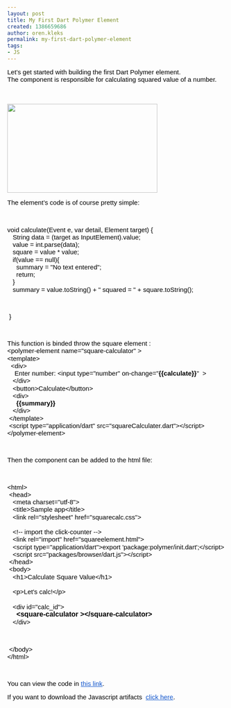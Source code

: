 ```yaml
---
layout: post
title: My First Dart Polymer Element
created: 1386659686
author: oren.kleks
permalink: my-first-dart-polymer-element
tags:
- JS
---
```

<p dir="ltr" style="line-height:1.15;margin-top:0pt;margin-bottom:0pt;"><span id="docs-internal-guid--ae349bf-db56-a79b-255a-cf7d5af32c85"><span style="font-size: 15px; font-family: Arial; color: rgb(0, 0, 0); background-color: transparent; vertical-align: baseline; white-space: pre-wrap;">Let&rsquo;s get started with building the first Dart Polymer element.</span></span></p>

<p dir="ltr" style="line-height:1.15;margin-top:0pt;margin-bottom:0pt;"><span id="docs-internal-guid--ae349bf-db56-a79b-255a-cf7d5af32c85"><span style="font-size: 15px; font-family: Arial; color: rgb(0, 0, 0); background-color: transparent; vertical-align: baseline; white-space: pre-wrap;">The component is responsible for calculating squared value of a number.</span></span></p>

<p><br />
<br />
<span id="docs-internal-guid--ae349bf-db56-a79b-255a-cf7d5af32c85"><img height="205px;" src="https://lh6.googleusercontent.com/0JqGFW2uRDj54snH3b7038UlpMQD-4HEcQPzQUIvkPgFNPBO1fksyPSJvqClDXCujmbo7UwujdfOaaeQ1SSZvSWCyT57edvfMIRkev4cEQjQGP6fAXql-ZEL5A" width="346px;" /></span></p>

<p dir="ltr" style="line-height:1.15;margin-top:0pt;margin-bottom:0pt;"><span id="docs-internal-guid--ae349bf-db56-a79b-255a-cf7d5af32c85"><span style="font-size: 15px; font-family: Arial; color: rgb(0, 0, 0); background-color: transparent; vertical-align: baseline; white-space: pre-wrap;">The element&rsquo;s code is of course pretty simple:</span></span></p>

<div class="Java" lang="Java">
<p>&nbsp;</p>
</div>

<div lang="Java">
<p dir="ltr" style="line-height:1.15;margin-top:0pt;margin-bottom:0pt;"><span id="docs-internal-guid--ae349bf-db56-a79b-255a-cf7d5af32c85"><span style="font-size: 15px; font-family: Arial; color: rgb(0, 0, 0); background-color: transparent; vertical-align: baseline; white-space: pre-wrap;">void calculate(Event e, var detail, Element target) {</span></span></p>

<p dir="ltr" style="line-height:1.15;margin-top:0pt;margin-bottom:0pt;"><span id="docs-internal-guid--ae349bf-db56-a79b-255a-cf7d5af32c85"><span style="font-size: 15px; font-family: Arial; color: rgb(0, 0, 0); background-color: transparent; vertical-align: baseline; white-space: pre-wrap;">&nbsp;&nbsp;&nbsp;String data = (target as InputElement).value;</span></span></p>

<p dir="ltr" style="line-height:1.15;margin-top:0pt;margin-bottom:0pt;"><span id="docs-internal-guid--ae349bf-db56-a79b-255a-cf7d5af32c85"><span style="font-size: 15px; font-family: Arial; color: rgb(0, 0, 0); background-color: transparent; vertical-align: baseline; white-space: pre-wrap;">&nbsp;&nbsp;&nbsp;value = int.parse(data);</span></span></p>

<p dir="ltr" style="line-height:1.15;margin-top:0pt;margin-bottom:0pt;"><span id="docs-internal-guid--ae349bf-db56-a79b-255a-cf7d5af32c85"><span style="font-size: 15px; font-family: Arial; color: rgb(0, 0, 0); background-color: transparent; vertical-align: baseline; white-space: pre-wrap;">&nbsp;&nbsp;&nbsp;square = value * value;</span></span></p>

<p dir="ltr" style="line-height:1.15;margin-top:0pt;margin-bottom:0pt;"><span id="docs-internal-guid--ae349bf-db56-a79b-255a-cf7d5af32c85"><span style="font-size: 15px; font-family: Arial; color: rgb(0, 0, 0); background-color: transparent; vertical-align: baseline; white-space: pre-wrap;">&nbsp;&nbsp;&nbsp;if(value == null){</span></span></p>

<p dir="ltr" style="line-height:1.15;margin-top:0pt;margin-bottom:0pt;"><span id="docs-internal-guid--ae349bf-db56-a79b-255a-cf7d5af32c85"><span style="font-size: 15px; font-family: Arial; color: rgb(0, 0, 0); background-color: transparent; vertical-align: baseline; white-space: pre-wrap;">&nbsp;&nbsp;&nbsp;&nbsp;&nbsp;summary = &quot;No text entered&quot;;</span></span></p>

<p dir="ltr" style="line-height:1.15;margin-top:0pt;margin-bottom:0pt;"><span id="docs-internal-guid--ae349bf-db56-a79b-255a-cf7d5af32c85"><span style="font-size: 15px; font-family: Arial; color: rgb(0, 0, 0); background-color: transparent; vertical-align: baseline; white-space: pre-wrap;">&nbsp;&nbsp;&nbsp;&nbsp;&nbsp;return;</span></span></p>

<p dir="ltr" style="line-height:1.15;margin-top:0pt;margin-bottom:0pt;"><span id="docs-internal-guid--ae349bf-db56-a79b-255a-cf7d5af32c85"><span style="font-size: 15px; font-family: Arial; color: rgb(0, 0, 0); background-color: transparent; vertical-align: baseline; white-space: pre-wrap;">&nbsp;&nbsp;&nbsp;}</span></span></p>

<p dir="ltr" style="line-height:1.15;margin-top:0pt;margin-bottom:0pt;"><span id="docs-internal-guid--ae349bf-db56-a79b-255a-cf7d5af32c85"><span style="font-size: 15px; font-family: Arial; color: rgb(0, 0, 0); background-color: transparent; vertical-align: baseline; white-space: pre-wrap;">&nbsp;&nbsp;&nbsp;summary = value.toString() + &quot; squared = &quot; + square.toString();</span></span></p>

<p>&nbsp;</p>

<p dir="ltr" style="line-height:1.15;margin-top:0pt;margin-bottom:0pt;"><span id="docs-internal-guid--ae349bf-db56-a79b-255a-cf7d5af32c85"><span style="font-size: 15px; font-family: Arial; color: rgb(0, 0, 0); background-color: transparent; vertical-align: baseline; white-space: pre-wrap;">&nbsp;}</span></span></p>
</div>

<p>&nbsp;</p>

<p dir="ltr" style="line-height:1.15;margin-top:0pt;margin-bottom:0pt;"><span id="docs-internal-guid--ae349bf-db56-a79b-255a-cf7d5af32c85"><span style="font-size: 15px; font-family: Arial; color: rgb(0, 0, 0); background-color: transparent; vertical-align: baseline; white-space: pre-wrap;">This function is binded throw the square element :</span></span></p>

<p dir="ltr" style="line-height:1.15;margin-top:0pt;margin-bottom:0pt;"><span id="docs-internal-guid--ae349bf-db56-a79b-255a-cf7d5af32c85"><span style="font-size: 15px; font-family: Arial; color: rgb(0, 0, 0); background-color: transparent; vertical-align: baseline; white-space: pre-wrap;">&lt;polymer-element name=&quot;square-calculator&quot; &gt;</span></span></p>

<p dir="ltr" style="line-height:1.15;margin-top:0pt;margin-bottom:0pt;"><span id="docs-internal-guid--ae349bf-db56-a79b-255a-cf7d5af32c85"><span style="font-size: 15px; font-family: Arial; color: rgb(0, 0, 0); background-color: transparent; vertical-align: baseline; white-space: pre-wrap;">&lt;template&gt;</span></span></p>

<p dir="ltr" style="line-height:1.15;margin-top:0pt;margin-bottom:0pt;"><span id="docs-internal-guid--ae349bf-db56-a79b-255a-cf7d5af32c85"><span style="font-size: 15px; font-family: Arial; color: rgb(0, 0, 0); background-color: transparent; vertical-align: baseline; white-space: pre-wrap;">&nbsp;&nbsp;&lt;div&gt;</span></span></p>

<p dir="ltr" style="line-height:1.15;margin-top:0pt;margin-bottom:0pt;"><span id="docs-internal-guid--ae349bf-db56-a79b-255a-cf7d5af32c85"><span style="font-size: 15px; font-family: Arial; color: rgb(0, 0, 0); background-color: transparent; vertical-align: baseline; white-space: pre-wrap;">&nbsp;&nbsp;&nbsp;&nbsp;Enter number: &lt;input type=&quot;number&quot; on-change=&quot;</span><span style="font-size: 15px; font-family: Arial; color: rgb(0, 0, 0); background-color: transparent; font-weight: bold; vertical-align: baseline; white-space: pre-wrap;">{{calculate}}</span><span style="font-size: 15px; font-family: Arial; color: rgb(0, 0, 0); background-color: transparent; vertical-align: baseline; white-space: pre-wrap;">&quot; &nbsp;&gt;</span></span></p>

<p dir="ltr" style="line-height:1.15;margin-top:0pt;margin-bottom:0pt;"><span id="docs-internal-guid--ae349bf-db56-a79b-255a-cf7d5af32c85"><span style="font-size: 15px; font-family: Arial; color: rgb(0, 0, 0); background-color: transparent; vertical-align: baseline; white-space: pre-wrap;">&nbsp;&nbsp;&nbsp;&lt;/div&gt;</span></span></p>

<p dir="ltr" style="line-height:1.15;margin-top:0pt;margin-bottom:0pt;"><span id="docs-internal-guid--ae349bf-db56-a79b-255a-cf7d5af32c85"><span style="font-size: 15px; font-family: Arial; color: rgb(0, 0, 0); background-color: transparent; vertical-align: baseline; white-space: pre-wrap;">&nbsp;&nbsp;&nbsp;&lt;button&gt;Calculate&lt;/button&gt;</span></span></p>

<p dir="ltr" style="line-height:1.15;margin-top:0pt;margin-bottom:0pt;"><span id="docs-internal-guid--ae349bf-db56-a79b-255a-cf7d5af32c85"><span style="font-size: 15px; font-family: Arial; color: rgb(0, 0, 0); background-color: transparent; vertical-align: baseline; white-space: pre-wrap;">&nbsp;&nbsp;&nbsp;&lt;div&gt;</span></span></p>

<p dir="ltr" style="line-height:1.15;margin-top:0pt;margin-bottom:0pt;"><span id="docs-internal-guid--ae349bf-db56-a79b-255a-cf7d5af32c85"><span style="font-size: 15px; font-family: Arial; color: rgb(0, 0, 0); background-color: transparent; vertical-align: baseline; white-space: pre-wrap;">&nbsp;&nbsp;&nbsp;</span><span style="font-size: 15px; font-family: Arial; color: rgb(0, 0, 0); background-color: transparent; font-weight: bold; vertical-align: baseline; white-space: pre-wrap;">&nbsp;&nbsp;{{summary}}</span></span></p>

<p dir="ltr" style="line-height:1.15;margin-top:0pt;margin-bottom:0pt;"><span id="docs-internal-guid--ae349bf-db56-a79b-255a-cf7d5af32c85"><span style="font-size: 15px; font-family: Arial; color: rgb(0, 0, 0); background-color: transparent; vertical-align: baseline; white-space: pre-wrap;">&nbsp;&nbsp;&nbsp;&lt;/div&gt;</span></span></p>

<p dir="ltr" style="line-height:1.15;margin-top:0pt;margin-bottom:0pt;"><span id="docs-internal-guid--ae349bf-db56-a79b-255a-cf7d5af32c85"><span style="font-size: 15px; font-family: Arial; color: rgb(0, 0, 0); background-color: transparent; vertical-align: baseline; white-space: pre-wrap;">&nbsp;&lt;/template&gt;</span></span></p>

<p dir="ltr" style="line-height:1.15;margin-top:0pt;margin-bottom:0pt;"><span id="docs-internal-guid--ae349bf-db56-a79b-255a-cf7d5af32c85"><span style="font-size: 15px; font-family: Arial; color: rgb(0, 0, 0); background-color: transparent; vertical-align: baseline; white-space: pre-wrap;">&nbsp;&lt;script type=&quot;application/dart&quot; src=&quot;squareCalculater.dart&quot;&gt;&lt;/script&gt;</span></span></p>

<p dir="ltr" style="line-height:1.15;margin-top:0pt;margin-bottom:0pt;"><span id="docs-internal-guid--ae349bf-db56-a79b-255a-cf7d5af32c85"><span style="font-size: 15px; font-family: Arial; color: rgb(0, 0, 0); background-color: transparent; vertical-align: baseline; white-space: pre-wrap;">&lt;/polymer-element&gt;</span></span></p>

<p>&nbsp;</p>

<p dir="ltr" style="line-height:1.15;margin-top:0pt;margin-bottom:0pt;"><span id="docs-internal-guid--ae349bf-db56-a79b-255a-cf7d5af32c85"><span style="font-size: 15px; font-family: Arial; color: rgb(0, 0, 0); background-color: transparent; vertical-align: baseline; white-space: pre-wrap;">Then the component can be added to the html file:</span></span></p>

<p>&nbsp;</p>

<p dir="ltr" style="line-height:1.15;margin-top:0pt;margin-bottom:0pt;"><span id="docs-internal-guid--ae349bf-db56-a79b-255a-cf7d5af32c85"><span style="font-size: 15px; font-family: Arial; color: rgb(0, 0, 0); background-color: transparent; vertical-align: baseline; white-space: pre-wrap;">&lt;html&gt;</span></span></p>

<p dir="ltr" style="line-height:1.15;margin-top:0pt;margin-bottom:0pt;"><span id="docs-internal-guid--ae349bf-db56-a79b-255a-cf7d5af32c85"><span style="font-size: 15px; font-family: Arial; color: rgb(0, 0, 0); background-color: transparent; vertical-align: baseline; white-space: pre-wrap;">&nbsp;&lt;head&gt;</span></span></p>

<p dir="ltr" style="line-height:1.15;margin-top:0pt;margin-bottom:0pt;"><span id="docs-internal-guid--ae349bf-db56-a79b-255a-cf7d5af32c85"><span style="font-size: 15px; font-family: Arial; color: rgb(0, 0, 0); background-color: transparent; vertical-align: baseline; white-space: pre-wrap;">&nbsp;&nbsp;&nbsp;&lt;meta charset=&quot;utf-8&quot;&gt;</span></span></p>

<p dir="ltr" style="line-height:1.15;margin-top:0pt;margin-bottom:0pt;"><span id="docs-internal-guid--ae349bf-db56-a79b-255a-cf7d5af32c85"><span style="font-size: 15px; font-family: Arial; color: rgb(0, 0, 0); background-color: transparent; vertical-align: baseline; white-space: pre-wrap;">&nbsp;&nbsp;&nbsp;&lt;title&gt;Sample app&lt;/title&gt;</span></span></p>

<p dir="ltr" style="line-height:1.15;margin-top:0pt;margin-bottom:0pt;"><span id="docs-internal-guid--ae349bf-db56-a79b-255a-cf7d5af32c85"><span style="font-size: 15px; font-family: Arial; color: rgb(0, 0, 0); background-color: transparent; vertical-align: baseline; white-space: pre-wrap;">&nbsp;&nbsp;&nbsp;&lt;link rel=&quot;stylesheet&quot; href=&quot;squarecalc.css&quot;&gt;</span></span></p>

<p dir="ltr" style="line-height:1.15;margin-top:0pt;margin-bottom:0pt;"><span id="docs-internal-guid--ae349bf-db56-a79b-255a-cf7d5af32c85"><span style="font-size: 15px; font-family: Arial; color: rgb(0, 0, 0); background-color: transparent; vertical-align: baseline; white-space: pre-wrap;">&nbsp;&nbsp;&nbsp;</span></span></p>

<p dir="ltr" style="line-height:1.15;margin-top:0pt;margin-bottom:0pt;"><span id="docs-internal-guid--ae349bf-db56-a79b-255a-cf7d5af32c85"><span style="font-size: 15px; font-family: Arial; color: rgb(0, 0, 0); background-color: transparent; vertical-align: baseline; white-space: pre-wrap;">&nbsp;&nbsp;&nbsp;&lt;!-- import the click-counter --&gt;</span></span></p>

<p dir="ltr" style="line-height:1.15;margin-top:0pt;margin-bottom:0pt;"><span id="docs-internal-guid--ae349bf-db56-a79b-255a-cf7d5af32c85"><span style="font-size: 15px; font-family: Arial; color: rgb(0, 0, 0); background-color: transparent; vertical-align: baseline; white-space: pre-wrap;">&nbsp;&nbsp;&nbsp;&lt;link rel=&quot;import&quot; href=&quot;squareelement.html&quot;&gt;</span></span></p>

<p dir="ltr" style="line-height:1.15;margin-top:0pt;margin-bottom:0pt;"><span id="docs-internal-guid--ae349bf-db56-a79b-255a-cf7d5af32c85"><span style="font-size: 15px; font-family: Arial; color: rgb(0, 0, 0); background-color: transparent; vertical-align: baseline; white-space: pre-wrap;">&nbsp;&nbsp;&nbsp;&lt;script type=&quot;application/dart&quot;&gt;export &#39;package:polymer/init.dart&#39;;&lt;/script&gt;</span></span></p>

<p dir="ltr" style="line-height:1.15;margin-top:0pt;margin-bottom:0pt;"><span id="docs-internal-guid--ae349bf-db56-a79b-255a-cf7d5af32c85"><span style="font-size: 15px; font-family: Arial; color: rgb(0, 0, 0); background-color: transparent; vertical-align: baseline; white-space: pre-wrap;">&nbsp;&nbsp;&nbsp;&lt;script src=&quot;packages/browser/dart.js&quot;&gt;&lt;/script&gt;</span></span></p>

<p dir="ltr" style="line-height:1.15;margin-top:0pt;margin-bottom:0pt;"><span id="docs-internal-guid--ae349bf-db56-a79b-255a-cf7d5af32c85"><span style="font-size: 15px; font-family: Arial; color: rgb(0, 0, 0); background-color: transparent; vertical-align: baseline; white-space: pre-wrap;">&nbsp;&lt;/head&gt;</span></span></p>

<p dir="ltr" style="line-height:1.15;margin-top:0pt;margin-bottom:0pt;"><span id="docs-internal-guid--ae349bf-db56-a79b-255a-cf7d5af32c85"><span style="font-size: 15px; font-family: Arial; color: rgb(0, 0, 0); background-color: transparent; vertical-align: baseline; white-space: pre-wrap;">&nbsp;&lt;body&gt;</span></span></p>

<p dir="ltr" style="line-height:1.15;margin-top:0pt;margin-bottom:0pt;"><span id="docs-internal-guid--ae349bf-db56-a79b-255a-cf7d5af32c85"><span style="font-size: 15px; font-family: Arial; color: rgb(0, 0, 0); background-color: transparent; vertical-align: baseline; white-space: pre-wrap;">&nbsp;&nbsp;&nbsp;&lt;h1&gt;Calculate Square Value&lt;/h1&gt;</span></span></p>

<p dir="ltr" style="line-height:1.15;margin-top:0pt;margin-bottom:0pt;"><span id="docs-internal-guid--ae349bf-db56-a79b-255a-cf7d5af32c85"><span style="font-size: 15px; font-family: Arial; color: rgb(0, 0, 0); background-color: transparent; vertical-align: baseline; white-space: pre-wrap;">&nbsp;&nbsp;&nbsp;</span></span></p>

<p dir="ltr" style="line-height:1.15;margin-top:0pt;margin-bottom:0pt;"><span id="docs-internal-guid--ae349bf-db56-a79b-255a-cf7d5af32c85"><span style="font-size: 15px; font-family: Arial; color: rgb(0, 0, 0); background-color: transparent; vertical-align: baseline; white-space: pre-wrap;">&nbsp;&nbsp;&nbsp;&lt;p&gt;Let&#39;s calc!&lt;/p&gt;</span></span></p>

<p dir="ltr" style="line-height:1.15;margin-top:0pt;margin-bottom:0pt;"><span id="docs-internal-guid--ae349bf-db56-a79b-255a-cf7d5af32c85"><span style="font-size: 15px; font-family: Arial; color: rgb(0, 0, 0); background-color: transparent; vertical-align: baseline; white-space: pre-wrap;">&nbsp;&nbsp;&nbsp;</span></span></p>

<p dir="ltr" style="line-height:1.15;margin-top:0pt;margin-bottom:0pt;"><span id="docs-internal-guid--ae349bf-db56-a79b-255a-cf7d5af32c85"><span style="font-size: 15px; font-family: Arial; color: rgb(0, 0, 0); background-color: transparent; vertical-align: baseline; white-space: pre-wrap;">&nbsp;&nbsp;&nbsp;&lt;div id=&quot;calc_id&quot;&gt;</span></span></p>

<p dir="ltr" style="line-height:1.15;margin-top:0pt;margin-bottom:0pt;"><span id="docs-internal-guid--ae349bf-db56-a79b-255a-cf7d5af32c85"><span style="font-size: 15px; font-family: Arial; color: rgb(0, 0, 0); background-color: transparent; vertical-align: baseline; white-space: pre-wrap;">&nbsp;&nbsp;&nbsp;&nbsp;</span><span style="font-size: 16px; font-family: Arial; color: rgb(0, 0, 0); background-color: transparent; font-weight: bold; vertical-align: baseline; white-space: pre-wrap;">&nbsp;&lt;square-calculator &gt;&lt;/square-calculator&gt;</span></span></p>

<p dir="ltr" style="line-height:1.15;margin-top:0pt;margin-bottom:0pt;"><span id="docs-internal-guid--ae349bf-db56-a79b-255a-cf7d5af32c85"><span style="font-size: 15px; font-family: Arial; color: rgb(0, 0, 0); background-color: transparent; vertical-align: baseline; white-space: pre-wrap;">&nbsp;&nbsp;&nbsp;&lt;/div&gt;</span></span></p>

<p>&nbsp;</p>

<p dir="ltr" style="line-height:1.15;margin-top:0pt;margin-bottom:0pt;"><span id="docs-internal-guid--ae349bf-db56-a79b-255a-cf7d5af32c85"><span style="font-size: 15px; font-family: Arial; color: rgb(0, 0, 0); background-color: transparent; vertical-align: baseline; white-space: pre-wrap;">&nbsp;&lt;/body&gt;</span></span></p>

<p dir="ltr" style="line-height:1.15;margin-top:0pt;margin-bottom:0pt;"><span id="docs-internal-guid--ae349bf-db56-a79b-255a-cf7d5af32c85"><span style="font-size: 15px; font-family: Arial; color: rgb(0, 0, 0); background-color: transparent; vertical-align: baseline; white-space: pre-wrap;">&lt;/html&gt;</span></span></p>

<p>&nbsp;</p>

<p dir="ltr" style="line-height:1.15;margin-top:0pt;margin-bottom:0pt;"><span id="docs-internal-guid--ae349bf-db56-a79b-255a-cf7d5af32c85"><span style="font-size: 15px; font-family: Arial; color: rgb(0, 0, 0); background-color: transparent; vertical-align: baseline; white-space: pre-wrap;">You can view the code in </span><a href="https://drive.google.com/folderview?id=0B1oMZQt3rUSNUi1aMktCZXBoSVU&amp;usp=sharing" style="text-decoration:none;"><span style="font-size: 15px; font-family: Arial; color: rgb(17, 85, 204); background-color: transparent; text-decoration: underline; vertical-align: baseline; white-space: pre-wrap;">this link</span></a><span style="font-size: 15px; font-family: Arial; color: rgb(0, 0, 0); background-color: transparent; vertical-align: baseline; white-space: pre-wrap;">.</span></span></p>

<p><span id="docs-internal-guid--ae349bf-db56-a79b-255a-cf7d5af32c85"><span style="font-size: 15px; font-family: Arial; color: rgb(0, 0, 0); background-color: transparent; vertical-align: baseline; white-space: pre-wrap;">If you want to download the Javascript artifacts &nbsp;</span><a href="https://drive.google.com/folderview?id=0B1oMZQt3rUSNQ2RsTks2S2Y0ODA&amp;usp=sharing" style="text-decoration:none;"><span style="font-size: 15px; font-family: Arial; color: rgb(17, 85, 204); background-color: transparent; text-decoration: underline; vertical-align: baseline; white-space: pre-wrap;">click here</span></a><span style="font-size: 15px; font-family: Arial; color: rgb(0, 0, 0); background-color: transparent; vertical-align: baseline; white-space: pre-wrap;">. </span></span></p>
